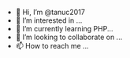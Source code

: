 - 👋 Hi, I’m @tanuc2017
- 👀 I’m interested in ...
- 🌱 I’m currently learning PHP...
- 💞️ I’m looking to collaborate on ...
- 📫 How to reach me ...

<!---
tanuc2017/tanuc2017 is a ✨ special ✨ repository because its `README.md` (this file) appears on your GitHub profile.
You can click the Preview link to take a look at your changes.
--->
